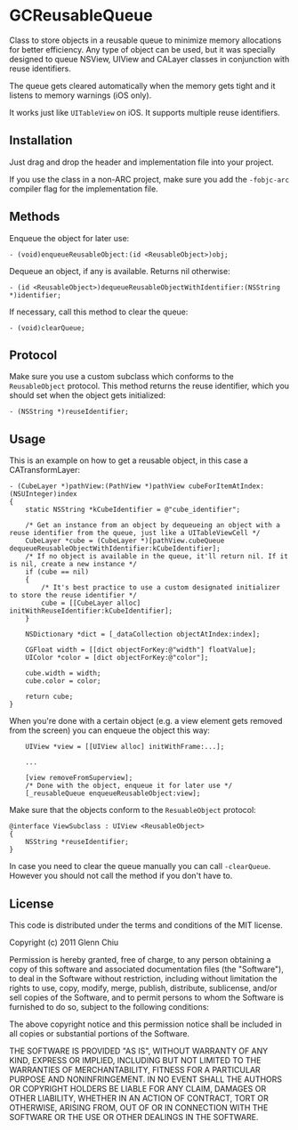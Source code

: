 GCReusableQueue
===============

Class to store objects in a reusable queue to minimize memory allocations for better efficiency. Any type of object can be used, but it was specially designed to queue NSView, UIView and CALayer classes in conjunction with reuse identifiers.

The queue gets cleared automatically when the memory gets tight and it listens to memory warnings (iOS only).

It works just like `UITableView` on iOS. It supports multiple reuse identifiers.

Installation
------------

Just drag and drop the header and implementation file into your project.

If you use the class in a non-ARC project, make sure you add the `-fobjc-arc` compiler flag for the implementation file.

Methods
-------

Enqueue the object for later use:

    - (void)enqueueReusableObject:(id <ReusableObject>)obj;

Dequeue an object, if any is available. Returns nil otherwise:

    - (id <ReusableObject>)dequeueReusableObjectWithIdentifier:(NSString *)identifier;

If necessary, call this method to clear the queue:

    - (void)clearQueue;

Protocol
--------

Make sure you use a custom subclass which conforms to the `ReusableObject` protocol. This method returns the reuse identifier, which you should set when the object gets initialized:

    - (NSString *)reuseIdentifier;

Usage
-----

This is an example on how to get a reusable object, in this case a CATransformLayer:

    - (CubeLayer *)pathView:(PathView *)pathView cubeForItemAtIndex:(NSUInteger)index
    {
    	static NSString *kCubeIdentifier = @"cube_identifier";
    	
        /* Get an instance from an object by dequeueing an object with a reuse identifier from the queue, just like a UITableViewCell */
    	CubeLayer *cube = (CubeLayer *)[pathView.cubeQueue dequeueReusableObjectWithIdentifier:kCubeIdentifier];
        /* If no object is available in the queue, it'll return nil. If it is nil, create a new instance */
    	if (cube == nil)
    	{
            /* It's best practice to use a custom designated initializer to store the reuse identifier */
	        cube = [[CubeLayer alloc] initWithReuseIdentifier:kCubeIdentifier];
    	}
    	
    	NSDictionary *dict = [_dataCollection objectAtIndex:index];
    	
    	CGFloat width = [[dict objectForKey:@"width"] floatValue];
    	UIColor *color = [dict objectForKey:@"color"];
    	
    	cube.width = width;
    	cube.color = color;
    	
    	return cube;
    }

When you're done with a certain object (e.g. a view element gets removed from the screen) you can enqueue the object this way:

        UIView *view = [[UIView alloc] initWithFrame:...];
        
        ...
        
        [view removeFromSuperview];
        /* Done with the object, enqueue it for later use */
        [_reusableQueue enqueueReusableObject:view];

Make sure that the objects conform to the `ResuableObject` protocol:

    @interface ViewSubclass : UIView <ReusableObject>  
    {  
        NSString *reuseIdentifier;  
    }

In case you need to clear the queue manually you can call `-clearQueue`. However you should not call the method if you don't have to.

License
-------

This code is distributed under the terms and conditions of the MIT license. 

Copyright (c) 2011 Glenn Chiu

Permission is hereby granted, free of charge, to any person obtaining a copy
of this software and associated documentation files (the "Software"), to deal
in the Software without restriction, including without limitation the rights
to use, copy, modify, merge, publish, distribute, sublicense, and/or sell
copies of the Software, and to permit persons to whom the Software is
furnished to do so, subject to the following conditions:

The above copyright notice and this permission notice shall be included in
all copies or substantial portions of the Software.

THE SOFTWARE IS PROVIDED "AS IS", WITHOUT WARRANTY OF ANY KIND, EXPRESS OR
IMPLIED, INCLUDING BUT NOT LIMITED TO THE WARRANTIES OF MERCHANTABILITY,
FITNESS FOR A PARTICULAR PURPOSE AND NONINFRINGEMENT. IN NO EVENT SHALL THE
AUTHORS OR COPYRIGHT HOLDERS BE LIABLE FOR ANY CLAIM, DAMAGES OR OTHER
LIABILITY, WHETHER IN AN ACTION OF CONTRACT, TORT OR OTHERWISE, ARISING FROM,
OUT OF OR IN CONNECTION WITH THE SOFTWARE OR THE USE OR OTHER DEALINGS IN
THE SOFTWARE.